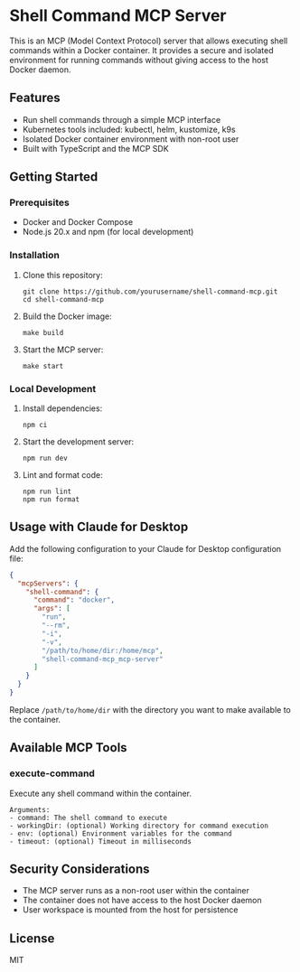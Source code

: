 # Shell Command MCP Server

This is an MCP (Model Context Protocol) server that allows executing shell commands within a Docker container. It provides a secure and isolated environment for running commands without giving access to the host Docker daemon.

## Features

- Run shell commands through a simple MCP interface
- Kubernetes tools included: kubectl, helm, kustomize, k9s
- Isolated Docker container environment with non-root user
- Built with TypeScript and the MCP SDK

## Getting Started

### Prerequisites

- Docker and Docker Compose
- Node.js 20.x and npm (for local development)

### Installation

1. Clone this repository:

   ```
   git clone https://github.com/yourusername/shell-command-mcp.git
   cd shell-command-mcp
   ```

2. Build the Docker image:

   ```
   make build
   ```

3. Start the MCP server:
   ```
   make start
   ```

### Local Development

1. Install dependencies:

   ```
   npm ci
   ```

2. Start the development server:

   ```
   npm run dev
   ```

3. Lint and format code:
   ```
   npm run lint
   npm run format
   ```

## Usage with Claude for Desktop

Add the following configuration to your Claude for Desktop configuration file:

```json
{
  "mcpServers": {
    "shell-command": {
      "command": "docker",
      "args": [
        "run",
        "--rm",
        "-i",
        "-v",
        "/path/to/home/dir:/home/mcp",
        "shell-command-mcp_mcp-server"
      ]
    }
  }
}
```

Replace `/path/to/home/dir` with the directory you want to make available to the container.

## Available MCP Tools

### execute-command

Execute any shell command within the container.

```
Arguments:
- command: The shell command to execute
- workingDir: (optional) Working directory for command execution
- env: (optional) Environment variables for the command
- timeout: (optional) Timeout in milliseconds
```

## Security Considerations

- The MCP server runs as a non-root user within the container
- The container does not have access to the host Docker daemon
- User workspace is mounted from the host for persistence

## License

MIT

